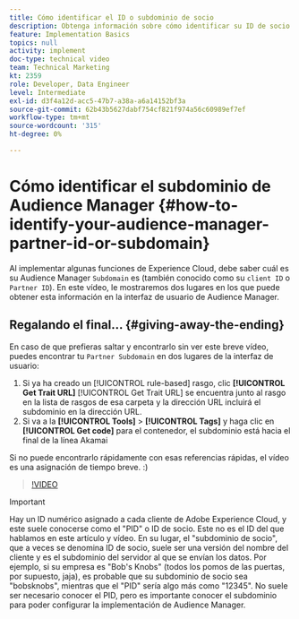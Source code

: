 ```yaml
---
title: Cómo identificar el ID o subdominio de socio
description: Obtenga información sobre cómo identificar su ID de socio o subdominio al implementar algunas funciones de Experience Cloud y acerca de dos lugares en los que puede obtener este ID en la interfaz de usuario de Audience Manager.
feature: Implementation Basics
topics: null
activity: implement
doc-type: technical video
team: Technical Marketing
kt: 2359
role: Developer, Data Engineer
level: Intermediate
exl-id: d3f4a12d-acc5-47b7-a38a-a6a14152bf3a
source-git-commit: 62b43b5627dabf754cf821f974a56c60989ef7ef
workflow-type: tm+mt
source-wordcount: '315'
ht-degree: 0%

---
```


# Cómo identificar el subdominio de Audience Manager {#how-to-identify-your-audience-manager-partner-id-or-subdomain}

Al implementar algunas funciones de Experience Cloud, debe saber cuál es su Audience Manager `Subdomain` es (también conocido como su `client ID` o `Partner ID`). En este vídeo, le mostraremos dos lugares en los que puede obtener esta información en la interfaz de usuario de Audience Manager.

## Regalando el final... {#giving-away-the-ending}

En caso de que prefieras saltar y encontrarlo sin ver este breve vídeo, puedes encontrar tu `Partner Subdomain` en dos lugares de la interfaz de usuario:

1. Si ya ha creado un [!UICONTROL rule-based] rasgo, clic **[!UICONTROL Get Trait URL]**
   [!UICONTROL Get Trait URL] se encuentra junto al rasgo en la lista de rasgos de esa carpeta y la dirección URL incluirá el subdominio en la dirección URL.
1. Si va a la **[!UICONTROL Tools]** > **[!UICONTROL Tags]** y haga clic en **[!UICONTROL Get code]** para el contenedor, el subdominio está hacia el final de la línea Akamai

Si no puede encontrarlo rápidamente con esas referencias rápidas, el vídeo es una asignación de tiempo breve. :)

>[!VIDEO](https://video.tv.adobe.com/v/25922/?quality=12)

>[!IMPORTANT]
>
>Hay un ID numérico asignado a cada cliente de Adobe Experience Cloud, y este suele conocerse como el &quot;PID&quot; o ID de socio. Este no es el ID del que hablamos en este artículo y vídeo. En su lugar, el &quot;subdominio de socio&quot;, que a veces se denomina ID de socio, suele ser una versión del nombre del cliente y es el subdominio del servidor al que se envían los datos. Por ejemplo, si su empresa es &quot;Bob&#39;s Knobs&quot; (todos los pomos de las puertas, por supuesto, jaja), es probable que su subdominio de socio sea &quot;bobsknobs&quot;, mientras que el &quot;PID&quot; sería algo más como &quot;12345&quot;. No suele ser necesario conocer el PID, pero es importante conocer el subdominio para poder configurar la implementación de Audience Manager.
